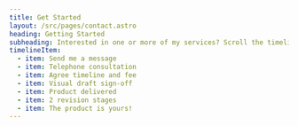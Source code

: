 ```yaml
---
title: Get Started
layout: /src/pages/contact.astro
heading: Getting Started
subheading: Interested in one or more of my services? Scroll the timeline, below
timelineItem:
  - item: Send me a message
  - item: Telephone consultation
  - item: Agree timeline and fee
  - item: Visual draft sign-off
  - item: Product delivered
  - item: 2 revision stages
  - item: The product is yours!
---
```

